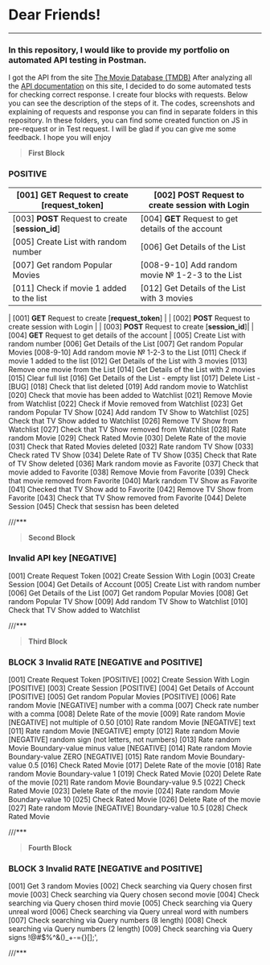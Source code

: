 # Dear Friends!
---
### In this repository, I would like to provide my portfolio on automated API testing in Postman.

I got the API from the site [The Movie Database (TMDB)](https://www.themoviedb.org/)
After analyzing all the [API documentation](https://developers.themoviedb.org/3/getting-started/introduction) on this site, I decided to do some automated tests for checking correct response. I create four blocks with requests. Below you can see the description of the steps of it. The codes, screenshots and explaining of requests and response you can find in separate folders in this repository. In these folders, you can find some created function on JS in pre-request or in Test request. I will be glad if you can give me some feedback. I hope you will enjoy

>__First Block__
### POSITIVE

| [001] __GET__ Request to create [__request_token__] | [002] __POST__ Request to create session with Login |
| - | - |
| [003] __POST__ Request to create [__session_id__] | [004] __GET__ Request to get details of the account |
| [005] Create List with random number | [006] Get Details of the List |
| [007] Get random Popular Movies | [008-9-10] Add random movie № 1-2-3 to the List |
| [011] Check if movie 1 added to the list | [012] Get Details of the List with 3 movies|




| [001] __GET__ Request to create [__request_token__] |
| [002] __POST__ Request to create session with Login |
| [003] __POST__ Request to create [__session_id__]|
| [004] __GET__ Request to get details of the account |
[005] Create List with random number
[006] Get Details of the List
[007] Get random Popular Movies
[008-9-10] Add random movie № 1-2-3 to the List
[011] Check if movie 1 added to the list
[012] Get Details of the List with 3 movies
[013] Remove one movie from the List
[014] Get Details of the List with 2 movies
[015] Clear full list
[016] Get Details of the List - empty list
[017] Delete List -  [BUG]
[018] Check that list deleted
[019] Add random movie to Watchlist
[020] Check that movie has been added to Watchlist
[021] Remove Movie from Watchlist
[022] Check if Movie removed from Watchlist
[023] Get random Popular TV Show
[024] Add random TV Show to Watchlist
[025] Check that TV Show added to Watchlist
[026] Remove TV Show from Watchlist
[027] Check that TV Show removed from Watchlist
[028] Rate random Movie
[029] Check Rated Movie
[030] Delete Rate of the movie
[031] Check that Rated Movies deleted
[032] Rate random TV Show
[033] Check rated TV Show
[034] Delete Rate of TV Show
[035] Check that Rate of TV Show deleted
[036] Mark random movie as Favorite
[037] Check that movie added to Favorite
[038] Remove Movie from Favorite
[039] Check that movie removed from Favorite
[040] Mark random TV Show as Favorite
[041] Checked that TV Show add to Favorite
[042] Remove TV Show from Favorite
[043] Check that TV Show removed from Favorite
[044] Delete Session
[045] Check that sessisn has been deleted

///***
>__Second Block__
### Invalid API key [NEGATIVE]
[001] Create Request Token
[002] Create Session With Login
[003] Create Session
[004] Get Details of Account
[005] Create List with random number
[006] Get Details of the List
[007] Get random Popular Movies
[008] Get random Popular TV Show
[009] Add random TV Show to Watchlist
[010] Check that TV Show added to Watchlist

///***

>__Third Block__
### BLOCK 3 Invalid RATE [NEGATIVE and POSITIVE]
[001] Create Request Token [POSITIVE]
[002] Create Session With Login [POSITIVE]
[003] Create Session [POSITIVE]
[004] Get Details of Account [POSITIVE]
[005] Get random Popular Movies [POSITIVE]
[006] Rate random Movie [NEGATIVE] number with a comma
[007] Check rate number with a comma
[008] Delete Rate of the movie
[009] Rate random Movie [NEGATIVE] not multiple of 0.50
[010] Rate random Movie [NEGATIVE] text
[011] Rate random Movie [NEGATIVE] empty
[012] Rate random Movie [NEGATIVE] random sign (not letters, not numbers)
[013] Rate random Movie Boundary-value minus value  [NEGATIVE]
[014] Rate random Movie Boundary-value ZERO  [NEGATIVE]
[015] Rate random Movie Boundary-value 0.5
[016] Check Rated Movie
[017] Delete Rate of the movie
[018] Rate random Movie Boundary-value 1
[019] Check Rated Movie
[020] Delete Rate of the movie
[021] Rate random Movie Boundary-value 9.5
[022] Check Rated Movie
[023] Delete Rate of the movie
[024] Rate random Movie Boundary-value 10
[025] Check Rated Movie
[026] Delete Rate of the movie
[027] Rate random Movie [NEGATIVE] Boundary-value 10.5
[028] Check Rated Movie

///***

>__Fourth Block__
### BLOCK 3 Invalid RATE [NEGATIVE and POSITIVE]
[001] Get 3 random Movies
[002]  Check searching via Query chosen first movie
[003]  Check searching via Query chosen second movie
[004]  Check searching via Query chosen third movie
[005]  Check searching via Query unreal word
[006]  Check searching via Query unreal word with numbers
[007]  Check searching via Query numbers (8 length)
[008]  Check searching via Query numbers (2 length)
[009]  Check searching via Query signs !@#$%^&()_+-={}[];',

///***
